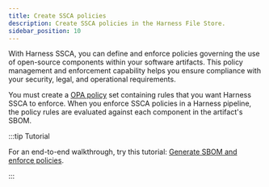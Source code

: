 ```yaml
---
title: Create SSCA policies
description: Create SSCA policies in the Harness File Store.
sidebar_position: 10
---
```


With Harness SSCA, you can define and enforce policies governing the use of open-source components within your software artifacts. This policy management and enforcement capability helps you ensure compliance with your security, legal, and operational requirements.

You must create a [OPA policy](https://developer.harness.io/docs/continuous-delivery/x-platform-cd-features/advanced/cd-governance/harness-governance-overview/) set containing rules that you want Harness SSCA to enforce.  When you enforce SSCA policies in a Harness pipeline, the policy rules are evaluated against each component in the artifact's SBOM.


:::tip Tutorial

For an end-to-end walkthrough, try this tutorial: [Generate SBOM and enforce policies](/tutorials/secure-supply-chain/generate-sbom).

:::
